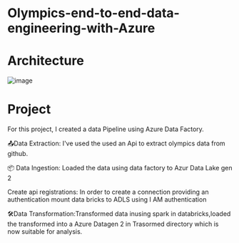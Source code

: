 # Olympics-end-to-end-data-engineering-with-Azure




# Architecture

![image](https://github.com/dreytheanalyst/Olympics-end-to-end-data-engineering-with-Azure/assets/21364205/c9d403fd-28a1-4370-9115-436feca32e41)

# Project 

For this project, I created a data Pipeline using Azure Data Factory.


📤Data Extraction:  I've used the used an Api to extract olympics data from github.

📦 Data Ingestion: Loaded the data using data factory to Azur Data Lake gen 2 

Create api registrations: In order to create a connection providing an authentication mount data bricks to ADLS using I AM authentication

🛠️Data Transformation:Transformed data inusing spark in databricks,loaded the transformed into a Azure Datagen 2 in Trasormed directory which is now suitable for analysis.


